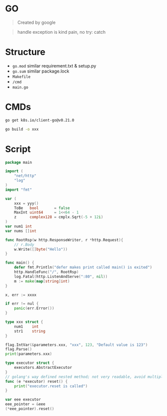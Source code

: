 # GO
> Created by google

> handle exception is kind pain, no try: catch

# Structure
- `go.mod` similar requirement.txt & setup.py
- `go.sum` similar package.lock
- `Makefile`
- `/cmd`
- `main.go`

# CMDs
```bash
go get k8s.io/client-go@v0.21.0

go build -o xxx

```

# Script
```go
package main

import (
    "net/http"
    "log"
)
import "fmt"

var (
    xxx = yyy()
	ToBe   bool       = false
	MaxInt uint64     = 1<<64 - 1
	z      complex128 = cmplx.Sqrt(-5 + 12i)
)
var num1 int
var nums []int

func RootRsp(w http.ResponseWriter, r *http.Request){
    // r.Body
    w.Write([]byte("Hello"))
}

func main() {
    defer fmt.Println("defer makes print called main() is exited")
    http.HandleFunc("/", RootRsp)
    log.Fatal(http.ListenAndServe(":80", nil))
    m := make(map[string]int)
}

x, err := xxxx

if err != nul {
    panic(err.Error())
}

type xxx struct {
    num1    int
    str1    string
}

flag.IntVar(&parameters.xxx, "xxx", 123, "Default value is 123")
flag.Parse()
print(parameters.xxx)

type executor struct {
	executors.AbstractExecutor
}
// golang's way defined nested method; not very readable, avoid multiple level nested
func (e *executor) reset() {
    print("executor.reset is called")
}

var eee executor
eee_pointer = &eee
(*eee_pointer).reset()
```